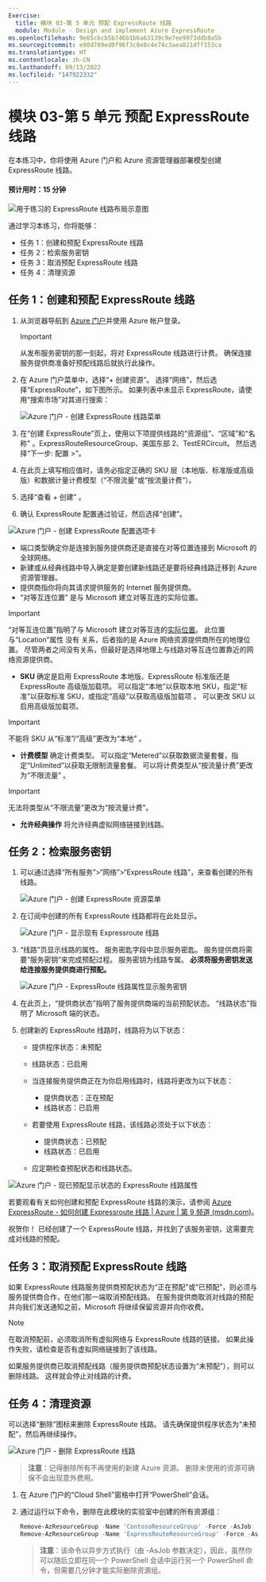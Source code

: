 ```yaml
---
Exercise:
  title: 模块 03-第 5 单元 预配 ExpressRoute 线路
  module: Module - Design and implement Azure ExpressRoute
ms.openlocfilehash: 9e65cbcb5b746b1b6a63139c9e7ee9973ddb8a5b
ms.sourcegitcommit: e98d709ed0f96f3c8e8c4e74c3aea821dff153ca
ms.translationtype: HT
ms.contentlocale: zh-CN
ms.lasthandoff: 09/13/2022
ms.locfileid: "147922332"
---
```

# <a name="m03-unit-5-provision-an-expressroute-circuit"></a>模块 03-第 5 单元 预配 ExpressRoute 线路

在本练习中，你将使用 Azure 门户和 Azure 资源管理器部署模型创建 ExpressRoute 线路。 

#### <a name="estimated-time-15-minutes"></a>预计用时：15 分钟

![用于练习的 ExpressRoute 线路布局示意图](../media/environment-diagram.png)



通过学习本练习，你将能够：

+ 任务 1：创建和预配 ExpressRoute 线路
+ 任务 2：检索服务密钥
+ 任务 3：取消预配 ExpressRoute 线路
+ 任务 4：清理资源


## <a name="task-1-create-and-provision-an-expressroute-circuit"></a>任务 1：创建和预配 ExpressRoute 线路

 

1. 从浏览器导航到 [Azure 门户](https://portal.azure.com/)并使用 Azure 帐户登录。

   > [!Important] 
   >
   > 从发布服务密钥的那一刻起，将对 ExpressRoute 线路进行计费。 确保连接服务提供商准备好预配线路后就执行此操作。

2. 在 Azure 门户菜单中，选择“+ 创建资源”。 选择“网络”，然后选择“ExpressRoute”，如下图所示。 如果列表中未显示 ExpressRoute，请使用“搜索市场”对其进行搜索：

   ![Azure 门户 - 创建 ExpressRoute 线路菜单](../media/create-expressroute-circuit-menu.png)

3. 在“创建 ExpressRoute”页上，使用以下项提供线路的“资源组”、“区域”和“名称”   。ExpressRouteResourceGroup、美国东部 2、TestERCircuit。 然后选择“下一步: 配置 &gt;”。

4. 在此页上填写相应值时，请务必指定正确的 SKU 层（本地版、标准版或高级版）和数据计量计费模型（“不限流量”或“按流量计费”）。

5. 选择“查看 + 创建”  。

6. 确认 ExpressRoute 配置通过验证，然后选择“创建”。


![Azure 门户 - 创建 ExpressRoute 配置选项卡](../media/expressroute-create-configuration.png)

 

- 端口类型确定你是连接到服务提供商还是直接在对等位置连接到 Microsoft 的全球网络。
- 新建或从经典线路中导入确定是要创建新线路还是要将经典线路迁移到 Azure 资源管理器。
- 提供商指你将向其请求提供服务的 Internet 服务提供商。
- “对等互连位置”  是与 Microsoft 建立对等互连的实际位置。

> [!Important]
>
> “对等互连位置”指明了与 Microsoft 建立对等互连的[实际位置](https://docs.microsoft.com/en-us/azure/expressroute/expressroute-locations)。 此位置与“Location”属性 没有 关系，后者指的是 Azure 网络资源提供商所在的地理位置。 尽管两者之间没有关系，但最好是选择地理上与线路对等互连位置靠近的网络资源提供商。

- **SKU** 确定是启用 ExpressRoute 本地版、ExpressRoute 标准版还是 ExpressRoute 高级版加载项。 可以指定“本地”以获取本地 SKU，指定“标准”以获取标准 SKU，或指定“高级”以获取高级版加载项  。 可以更改 SKU 以启用高级版加载项。

> [!Important]
>
> 不能将 SKU 从“标准”/“高级”更改为“本地” 。

- **计费模型** 确定计费类型。 可以指定“Metered”以获取数据流量套餐，指定“Unlimited”以获取无限制流量套餐。 可以将计费类型从“按流量计费”更改为“不限流量” 。

> [!Important]
>
> 无法将类型从“不限流量”更改为“按流量计费”。

- **允许经典操作** 将允许经典虚拟网络链接到线路。

## <a name="task-2-retrieve-your-service-key"></a>任务 2：检索服务密钥
 

1. 可以通过选择“所有服务”&gt;“网络”&gt;“ExpressRoute 线路”，来查看创建的所有线路。

   ![Azure 门户 - 创建 ExpressRoute 资源菜单](../media/expressroute-circuit-menu.png)

2. 在订阅中创建的所有 ExpressRoute 线路都将在此处显示。 

   ![Azure 门户 - 显示现有 Expressroute 线路](../media/expressroute-circuit-list.png)

3. “线路”页显示线路的属性。 服务密匙字段中显示服务密匙。 服务提供商将需要“服务密钥”来完成预配过程。 服务密钥为线路专属。 **必须将服务密钥发送给连接服务提供商进行预配。**

   ![Azure 门户 - ExpressRoute 线路属性显示服务密钥](../media/expressroute-circuit-overview.png)

4. 在此页上，“提供商状态”指明了服务提供商端的当前预配状态。 “线路状态”指明了 Microsoft 端的状态。 

5. 创建新的 ExpressRoute 线路时，线路将为以下状态：

   - 提供程序状态：未预配
   - 线路状态：已启用



   - 当连接服务提供商正在为你启用线路时，线路将更改为以下状态：
     - 提供商状态：正在预配
     - 线路状态：已启用
   - 若要使用 ExpressRoute 线路，该线路必须处于以下状态：
     - 提供商状态：已预配
     - 线路状态：已启用
   - 应定期检查预配状态和线路状态。

![Azure 门户 - 现已预配显示状态的 ExpressRoute 线路属性](../media/provisioned.png)

 
若要观看有关如何创建和预配 ExpressRoute 线路的演示，请参阅 [Azure ExpressRoute - 如何创建 Expressroute 线路 | Azure | 第 9 频道 (msdn.com)](https://channel9.msdn.com/Blogs/Azure/Azure-ExpressRoute-How-to-create-an-ExpressRoute-circuit?term=ExpressRoute&lang-en=true&pageSize=15&skip=15)。 

祝贺你！ 已经创建了一个 ExpressRoute 线路，并找到了该服务密钥，这需要完成对线路的预配。

## <a name="task-3-deprovisioning-an-expressroute-circuit"></a>任务 3：取消预配 ExpressRoute 线路

如果 ExpressRoute 线路服务提供商预配状态为“正在预配”或“已预配”，则必须与服务提供商合作，在他们那一端取消预配线路。 在服务提供商取消对线路的预配并向我们发送通知之前，Microsoft 将继续保留资源并向你收费。

> [!Note]
>
> 在取消预配前，必须取消所有虚拟网络与 ExpressRoute 线路的链接。 如果此操作失败，请检查是否有虚拟网络链接到了该线路。
>
> 如果服务提供商已取消预配线路（服务提供商预配状态设置为“未预配”），则可以删除线路。 这样就会停止对线路的计费。

## <a name="task-4-clean-up-resources"></a>任务 4：清理资源

可以选择“删除”图标来删除 ExpressRoute 线路。 请先确保提供程序状态为“未预配”，然后再继续操作。

![Azure 门户 - 删除 ExpressRoute 线路](../media/expressroute-circuit-delete.png)


   >**注意**：记得删除所有不再使用的新建 Azure 资源。 删除未使用的资源可确保不会出现意外费用。

1. 在 Azure 门户的“Cloud Shell”窗格中打开“PowerShell”会话。

1. 通过运行以下命令，删除在此模块的实验室中创建的所有资源组：

   ```powershell
   Remove-AzResourceGroup -Name 'ContosoResourceGroup' -Force -AsJob
   Remove-AzResourceGroup -Name 'ExpressRouteResourceGroup' -Force -AsJob
   ```
   >**注意**：该命令以异步方式执行（由 -AsJob 参数决定），因此，虽然你可以随后立即在同一个 PowerShell 会话中运行另一个 PowerShell 命令，但需要几分钟才能实际删除资源组。


